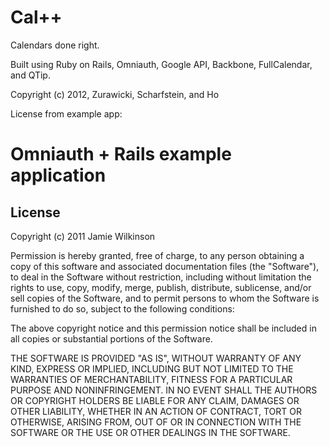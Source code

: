 Cal++
=====

Calendars done right.

Built using Ruby on Rails, Omniauth, Google API, Backbone, FullCalendar, and QTip.

Copyright (c) 2012, Zurawicki, Scharfstein, and Ho


License from example app:

Omniauth + Rails example application
==================================

License
-------

Copyright (c) 2011 Jamie Wilkinson

Permission is hereby granted, free of charge, to any person obtaining a copy of this software and associated documentation files (the "Software"), to deal in the Software without restriction, including without limitation the rights to use, copy, modify, merge, publish, distribute, sublicense, and/or sell copies of the Software, and to permit persons to whom the Software is furnished to do so, subject to the following conditions:

The above copyright notice and this permission notice shall be included in all copies or substantial portions of the Software.

THE SOFTWARE IS PROVIDED "AS IS", WITHOUT WARRANTY OF ANY KIND, EXPRESS OR IMPLIED, INCLUDING BUT NOT LIMITED TO THE WARRANTIES OF MERCHANTABILITY, FITNESS FOR A PARTICULAR PURPOSE AND NONINFRINGEMENT. IN NO EVENT SHALL THE AUTHORS OR COPYRIGHT HOLDERS BE LIABLE FOR ANY CLAIM, DAMAGES OR OTHER LIABILITY, WHETHER IN AN ACTION OF CONTRACT, TORT OR OTHERWISE, ARISING FROM, OUT OF OR IN CONNECTION WITH THE SOFTWARE OR THE USE OR OTHER DEALINGS IN THE SOFTWARE.
